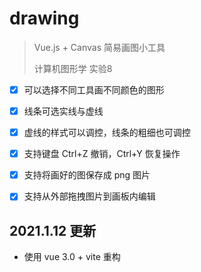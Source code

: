 # drawing

> Vue.js + Canvas 简易画图小工具
>
> 计算机图形学 实验8

- [x] 可以选择不同工具画不同颜色的图形

- [x] 线条可选实线与虚线

- [x] 虚线的样式可以调控，线条的粗细也可调控

- [x] 支持键盘 Ctrl+Z 撤销，Ctrl+Y 恢复操作

- [x] 支持将画好的图保存成 png 图片

- [x] 支持从外部拖拽图片到画板内编辑
 

## 2021.1.12 更新

- 使用 vue 3.0 + vite 重构